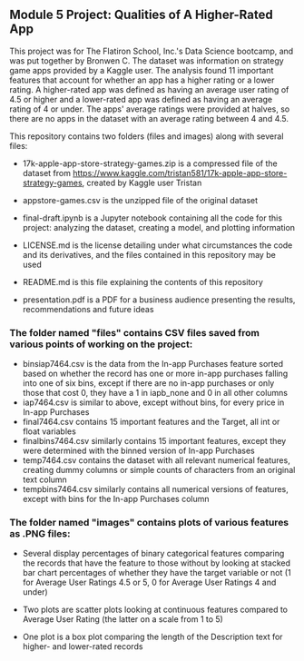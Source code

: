 ## Module 5 Project: Qualities of A Higher-Rated App
This project was for The Flatiron School, Inc.'s Data Science bootcamp, and was put together by Bronwen C.
The dataset was information on strategy game apps provided by a Kaggle user. The analysis found 11 important features that account for whether an app has a higher rating or a lower rating.
A higher-rated app was defined as having an average user rating of 4.5 or higher and a lower-rated app was defined as having an average rating of 4 or under.
The apps' average ratings were provided at halves, so there are no apps in the dataset with an average rating between 4 and 4.5. 

This repository contains two folders (files and images) along with several files:

* 17k-apple-app-store-strategy-games.zip is a compressed file of the dataset from https://www.kaggle.com/tristan581/17k-apple-app-store-strategy-games, created by Kaggle user Tristan

* appstore-games.csv is the unzipped file of the original dataset

* final-draft.ipynb is a Jupyter notebook containing all the code for this project: analyzing the dataset, creating a model, and plotting information

* LICENSE.md is the license detailing under what circumstances the code and its derivatives, and the files contained in this repository may be used

* README.md is this file explaining the contents of this repository

* presentation.pdf is a PDF for a business audience presenting the results, recommendations and future ideas

### The folder named "files" contains CSV files saved from various points of working on the project:

* binsiap7464.csv is the data from the In-app Purchases feature sorted based on whether the record has one or more in-app purchases falling into one of six bins, except if there are no in-app purchases or only those that cost 0, they have a 1 in iapb_none and 0 in all other columns
* iap7464.csv is similar to above, except without bins, for every price in In-app Purchases
* final7464.csv contains 15 important features and the Target, all int or float variables
* finalbins7464.csv similarly contains 15 important features, except they were determined with the binned version of In-app Purchases
* temp7464.csv contains the dataset with all relevant numerical features, creating dummy columns or simple counts of characters from an original text column
* tempbins7464.csv similarly contains all numerical versions of features, except with bins for the In-app Purchases column

### The folder named "images" contains plots of various features as .PNG files:

* Several display percentages of binary categorical features comparing the records that have the feature to those without by looking at stacked bar chart percentages of whether they have the target variable or not (1 for Average User Ratings 4.5 or 5, 0 for Average User Ratings 4 and under)

* Two plots are scatter plots looking at continuous features compared to Average User Rating (the latter on a scale from 1 to 5)

* One plot is a box plot comparing the length of the Description text for higher- and lower-rated records
